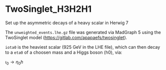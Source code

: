 # TwoSinglet_H3H2H1
Set up the asymmetric decays of a heavy scalar in Herwig 7

The ```unweighted_events.lhe.gz``` file was generated via MadGraph 5 using the TwoSinglet model (https://gitlab.com/apapaefs/twosinglet). 

```iota0``` is the heaviest scalar (925 GeV in the LHE file), which can then decay to a ```eta0``` of a choosen mass and a Higgs boson (h0), via:

$\iota_0 \rightarrow \eta_0 h$

